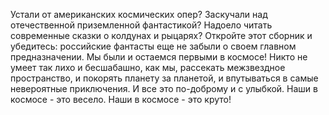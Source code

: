 <!--2017-02-16 19:21:22-->
Устали от американских космических опер? Заскучали над отечественной приземленной фантастикой? Надоело читать современные сказки о колдунах и рыцарях? Откройте этот сборник и убедитесь: российские фантасты еще не забыли о своем главном предназначении. Мы были и остаемся первыми в космосе! Никто не умеет так лихо и бесшабашно, как мы, рассекать межзвездное пространство, и покорять планету за планетой, и впутываться в самые невероятные приключения. И все это по-доброму и с улыбкой. Наши в космосе - это весело. Наши в космосе - это круто!